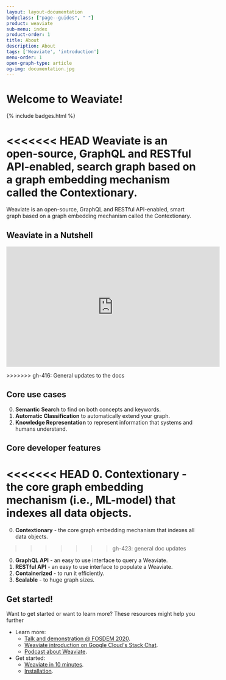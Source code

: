 ```yaml
---
layout: layout-documentation
bodyclass: ["page--guides", " "]
product: weaviate
sub-menu: index
product-order: 1
title: About
description: About
tags: ['Weaviate', 'introduction']
menu-order: 1
open-graph-type: article
og-img: documentation.jpg
---
```


# Welcome to Weaviate!

{% include badges.html %}

<<<<<<< HEAD
Weaviate is an open-source, GraphQL and RESTful API-enabled, search graph based on a graph embedding mechanism called the Contextionary.
=======
Weaviate is an open-source, GraphQL and RESTful API-enabled, smart graph based on a graph embedding mechanism called the Contextionary.

## Weaviate in a Nutshell

<p><iframe width="560" height="315" src="https://www.youtube.com/embed/ImuofO5V0Cc" frameborder="0" allow="accelerometer; autoplay; encrypted-media; gyroscope; picture-in-picture" allowfullscreen></iframe></p>
>>>>>>> gh-416: General updates to the docs

## Core use cases

0. **Semantic Search** to find on both concepts and keywords.
0. **Automatic Classification** to automatically extend your graph.
0. **Knowledge Representation** to represent information that systems and humans understand.

## Core developer features

<<<<<<< HEAD
0. **Contextionary** - the core graph embedding mechanism (i.e., ML-model) that indexes all data objects.
=======
0. **Contextionary** - the core graph embedding mechanism that indexes all data objects.
>>>>>>> gh-423: general doc updates
0. **GraphQL API** - an easy to use interface to query a Weaviate.
0. **RESTful API** - an easy to use interface to populate a Weaviate.
0. **Containerized** - to run it efficiently.
0. **Scalable** - to huge graph sizes.

## Get started!

Want to get started or want to learn more? These resources might help you further

- Learn more:
    - [Talk and demonstration @ FOSDEM 2020](/news/fosdem-2020.html).
    - [Weaviate introduction on Google Cloud's Stack Chat](https://www.semi.technology/news/gcp-stackchat.html).
    - [Podcast about Weaviate](/news/gcp-podcast.html).
- Get started:
    - [Weaviate in 10 minutes](./get-started/quick_start.html).
    - [Installation](./get-started/install.html).
